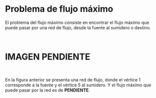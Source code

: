 # Problema de flujo máximo

El problema del flujo máximo consiste en encontrar el flujo máximo que puede pasar por una red de flujo, desde la fuente al sumidero o destino.

&nbsp;

# IMAGEN PENDIENTE

&nbsp;

En la figura anterior se presenta una red de flujo, donde el vértice 1 corresponde a la fuente y el vértice 5 al sumidero. Y el flujo máximo que puede pasar por la red es de **PENDIENTE**.